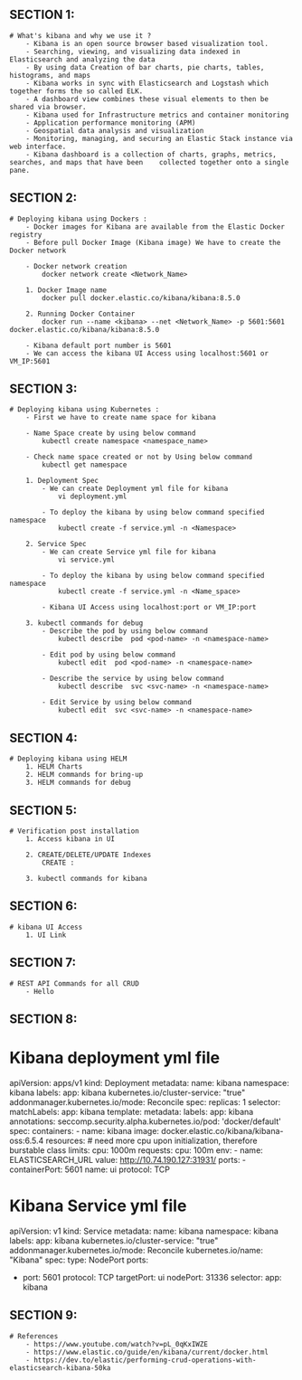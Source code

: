 SECTION 1:
---------
    # What's kibana and why we use it ?
        - Kibana is an open source browser based visualization tool.
        - Searching, viewing, and visualizing data indexed in Elasticsearch and analyzing the data
        - By using data Creation of bar charts, pie charts, tables, histograms, and maps
        - Kibana works in sync with Elasticsearch and Logstash which together forms the so called ELK.
        - A dashboard view combines these visual elements to then be shared via browser.
        - Kibana used for Infrastructure metrics and container monitoring
        - Application performance monitoring (APM)
        - Geospatial data analysis and visualization
        - Monitoring, managing, and securing an Elastic Stack instance via web interface.
        - Kibana dashboard is a collection of charts, graphs, metrics, searches, and maps that have been    collected together onto a single pane.

SECTION 2:
---------
    # Deploying kibana using Dockers :
        - Docker images for Kibana are available from the Elastic Docker registry
        - Before pull Docker Image (Kibana image) We have to create the Docker network

        - Docker network creation
            docker network create <Network_Name>

        1. Docker Image name
            docker pull docker.elastic.co/kibana/kibana:8.5.0
            
        2. Running Docker Container
            docker run --name <kibana> --net <Network_Name> -p 5601:5601 docker.elastic.co/kibana/kibana:8.5.0

        - Kibana default port number is 5601
        - We can access the kibana UI Access using localhost:5601 or VM_IP:5601        
        
SECTION 3:
---------
    # Deploying kibana using Kubernetes :
        - First we have to create name space for kibana

        - Name Space create by using below command
            kubectl create namespace <namespace_name>
        
        - Check name space created or not by Using below command
            kubectl get namespace        

        1. Deployment Spec
            - We can create Deployment yml file for kibana
                vi deployment.yml

            - To deploy the kibana by using below command specified namespace
                kubectl create -f service.yml -n <Namespace>

        2. Service Spec
            - We can create Service yml file for kibana
                vi service.yml

            - To deploy the kibana by using below command specified namespace
                kubectl create -f service.yml -n <Name_space>

            - Kibana UI Access using localhost:port or VM_IP:port

        3. kubectl commands for debug
            - Describe the pod by using below command
                kubectl describe  pod <pod-name> -n <namespace-name>

            - Edit pod by using below command
                kubectl edit  pod <pod-name> -n <namespace-name>

            - Describe the service by using below command
                kubectl describe  svc <svc-name> -n <namespace-name>  

            - Edit Service by using below command
                kubectl edit  svc <svc-name> -n <namespace-name>
    
               
SECTION 4:
---------
    # Deploying kibana using HELM
        1. HELM Charts
        2. HELM commands for bring-up
        3. HELM commands for debug

SECTION 5:
---------
    # Verification post installation
        1. Access kibana in UI

        2. CREATE/DELETE/UPDATE Indexes
            CREATE : 

        3. kubectl commands for kibana

SECTION 6:
---------
    # kibana UI Access
        1. UI Link

SECTION 7:
---------
    # REST API Commands for all CRUD
        - Hello

SECTION 8:
----------
# Kibana deployment yml file
apiVersion: apps/v1
kind: Deployment
metadata:
  name: kibana
  namespace: kibana
  labels:
    app: kibana
    kubernetes.io/cluster-service: "true"
    addonmanager.kubernetes.io/mode: Reconcile
spec:
  replicas: 1
  selector:
    matchLabels:
      app: kibana
  template:
    metadata:
      labels:
        app: kibana
      annotations:
        seccomp.security.alpha.kubernetes.io/pod: 'docker/default'
    spec:
      containers:
      - name: kibana
        image: docker.elastic.co/kibana/kibana-oss:6.5.4
        resources:
          # need more cpu upon initialization, therefore burstable class
          limits:
            cpu: 1000m
          requests:
            cpu: 100m
        env:
          - name: ELASTICSEARCH_URL
            value: http://10.74.190.127:31931/
        ports:
        - containerPort: 5601
          name: ui
          protocol: TCP

# Kibana Service yml file
apiVersion: v1
kind: Service
metadata:
  name: kibana
  namespace: kibana
  labels:
    app: kibana
    kubernetes.io/cluster-service: "true"
    addonmanager.kubernetes.io/mode: Reconcile
    kubernetes.io/name: "Kibana"
spec:
  type: NodePort
  ports:
  - port: 5601
    protocol: TCP
    targetPort: ui
    nodePort: 31336
  selector:
    app: kibana          


SECTION 9:
---------
    # References
        - https://www.youtube.com/watch?v=pL_0qKxIWZE
        - https://www.elastic.co/guide/en/kibana/current/docker.html
        - https://dev.to/elastic/performing-crud-operations-with-elasticsearch-kibana-50ka

